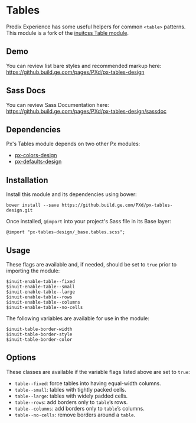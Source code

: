 # Tables

Predix Experience has some useful helpers for common `<table>` patterns. This module is a fork of the [inuitcss Table module](https://github.com/inuitcss/objects.tables).

## Demo

You can review list bare styles and recommended markup here: https://github.build.ge.com/pages/PXd/px-tables-design

## Sass Docs

You can review Sass Documentation here: https://github.build.ge.com/pages/PXd/px-tables-design/sassdoc

## Dependencies

Px's Tables module depends on two other Px modules:

* [px-colors-design](https://github.build.ge.com/PXd/px-colors-design)
* [px-defaults-design](https://github.build.ge.com/PXd/px-defaults-design)

## Installation

Install this module and its dependencies using bower:

    bower install --save https://github.build.ge.com/PXd/px-tables-design.git

Once installed, `@import` into your project's Sass file in its Base layer:

    @import "px-tables-design/_base.tables.scss";

## Usage

These flags are available and, if needed, should be set to `true` prior to importing the module:

    $inuit-enable-table--fixed
    $inuit-enable-table--small
    $inuit-enable-table--large
    $inuit-enable-table--rows
    $inuit-enable-table--columns
    $inuit-enable-table--no-cells

The following variables are available for use in the module:

    $inuit-table-border-width
    $inuit-table-border-style
    $inuit-table-border-color

## Options

These classes are available if the variable flags listed above are set to `true`:

* `table--fixed`: force tables into having equal-width columns.
* `table--small`: tables with tightly packed cells.
* `table--large`: tables with widely padded cells.
* `table--rows`: add borders only to `table`’s rows.
* `table--columns`: add borders only to `table`’s columns.
* `table--no-cells`: remove borders around a `table`.
